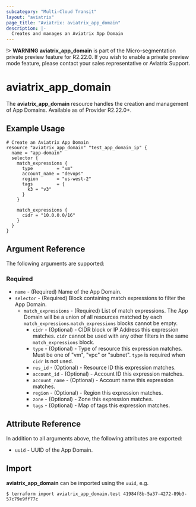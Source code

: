 ```yaml
---
subcategory: "Multi-Cloud Transit"
layout: "aviatrix"
page_title: "Aviatrix: aviatrix_app_domain"
description: |-
  Creates and manages an Aviatrix App Domain
---
```

!> **WARNING** **aviatrix_app_domain** is part of the Micro-segmentation private preview feature for R2.22.0. If you wish to enable a private preview mode feature, please contact your sales representative or Aviatrix Support.
# aviatrix_app_domain

The **aviatrix_app_domain** resource handles the creation and management of App Domains. Available as of Provider R2.22.0+.

## Example Usage

```hcl
# Create an Aviatrix App Domain
resource "aviatrix_app_domain" "test_app_domain_ip" {
  name = "app-domain"
  selector {
    match_expressions {
      type         = "vm"
      account_name = "devops"
      region       = "us-west-2"
      tags         = {
        k3 = "v3"
      }
    }

    match_expressions {
      cidr = "10.0.0.0/16"
    }
  }
}
```

## Argument Reference

The following arguments are supported:

### Required

* `name` - (Required) Name of the App Domain.
* `selector` - (Required) Block containing match expressions to filter the App Domain.
  * `match_expressions` - (Required) List of match expressions. The App Domain will be a union of all resources matched by each `match_expressions`.`match_expressions` blocks cannot be empty.
      * `cidr` - (Optional) - CIDR block or IP Address this expression matches. `cidr` cannot be used with any other filters in the same `match_expressions` block.
      * `type` - (Optional) - Type of resource this expression matches. Must be one of "vm", "vpc" or "subnet". `type` is required when `cidr` is not used.
      * `res_id` - (Optional) - Resource ID this expression matches.
      * `account_id` - (Optional) - Account ID this expression matches.
      * `account_name` - (Optional) - Account name this expression matches.
      * `region` - (Optional) - Region this expression matches.
      * `zone` - (Optional) - Zone this expression matches.
      * `tags` - (Optional) - Map of tags this expression matches.

## Attribute Reference

In addition to all arguments above, the following attributes are exported:

* `uuid` - UUID of the App Domain.

## Import

**aviatrix_app_domain** can be imported using the `uuid`, e.g.

```
$ terraform import aviatrix_app_domain.test 41984f8b-5a37-4272-89b3-57c79e9ff77c
```
